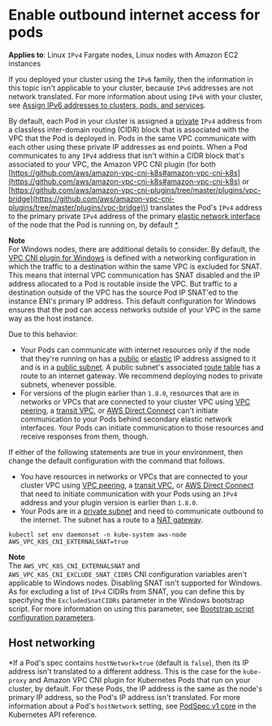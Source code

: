 # Enable outbound internet access for pods<a name="external-snat"></a>

**Applies to**: Linux `IPv4` Fargate nodes, Linux nodes with Amazon EC2 instances 

If you deployed your cluster using the `IPv6` family, then the information in this topic isn't applicable to your cluster, because `IPv6` addresses are not network translated\. For more information about using `IPv6` with your cluster, see [Assign IPv6 addresses to clusters, pods, and services](cni-ipv6.md)\.

By default, each Pod in your cluster is assigned a [private](https://docs.aws.amazon.com/AWSEC2/latest/UserGuide/using-instance-addressing.html#concepts-private-addresses) `IPv4` address from a classless inter\-domain routing \(CIDR\) block that is associated with the VPC that the Pod is deployed in\. Pods in the same VPC communicate with each other using these private IP addresses as end points\. When a Pod communicates to any `IPv4` address that isn't within a CIDR block that's associated to your VPC, the Amazon VPC CNI plugin \(for both [https://github.com/aws/amazon-vpc-cni-k8s#amazon-vpc-cni-k8s](https://github.com/aws/amazon-vpc-cni-k8s#amazon-vpc-cni-k8s) or [https://github.com/aws/amazon-vpc-cni-plugins/tree/master/plugins/vpc-bridge](https://github.com/aws/amazon-vpc-cni-plugins/tree/master/plugins/vpc-bridge)\) translates the Pod's `IPv4` address to the primary private `IPv4` address of the primary [elastic network interface](https://docs.aws.amazon.com/AWSEC2/latest/UserGuide/using-eni.html#eni-basics) of the node that the Pod is running on, by default [\*](#snat-exception)\.

**Note**  
For Windows nodes, there are additional details to consider\. By default, the [VPC CNI plugin for Windows](https://github.com/aws/amazon-vpc-cni-plugins/tree/master/plugins/vpc-bridge) is defined with a networking configuration in which the traffic to a destination within the same VPC is excluded for SNAT\. This means that internal VPC communication has SNAT disabled and the IP address allocated to a Pod is routable inside the VPC\. But traffic to a destination outside of the VPC has the source Pod IP SNAT'ed to the instance ENI's primary IP address\. This default configuration for Windows ensures that the pod can access networks outside of your VPC in the same way as the host instance\.

Due to this behavior:
+ Your Pods can communicate with internet resources only if the node that they're running on has a [public](https://docs.aws.amazon.com/AWSEC2/latest/UserGuide/using-instance-addressing.html#concepts-public-addresses) or [elastic](https://docs.aws.amazon.com/vpc/latest/userguide/vpc-eips.html) IP address assigned to it and is in a [public subnet](https://docs.aws.amazon.com/vpc/latest/userguide/configure-subnets.html#subnet-basics)\. A public subnet's associated [route table](https://docs.aws.amazon.com/vpc/latest/userguide/VPC_Route_Tables.html) has a route to an internet gateway\. We recommend deploying nodes to private subnets, whenever possible\.
+ For versions of the plugin earlier than `1.8.0`, resources that are in networks or VPCs that are connected to your cluster VPC using [VPC peering](https://docs.aws.amazon.com/vpc/latest/peering/what-is-vpc-peering.html), a [transit VPC](https://docs.aws.amazon.com/whitepapers/latest/aws-vpc-connectivity-options/transit-vpc-option.html), or [AWS Direct Connect](https://docs.aws.amazon.com/directconnect/latest/UserGuide/Welcome.html) can't initiate communication to your Pods behind secondary elastic network interfaces\. Your Pods can initiate communication to those resources and receive responses from them, though\.

If either of the following statements are true in your environment, then change the default configuration with the command that follows\.
+ You have resources in networks or VPCs that are connected to your cluster VPC using [VPC peering](https://docs.aws.amazon.com/vpc/latest/peering/what-is-vpc-peering.html), a [transit VPC](https://docs.aws.amazon.com/whitepapers/latest/aws-vpc-connectivity-options/transit-vpc-option.html), or [AWS Direct Connect](https://docs.aws.amazon.com/directconnect/latest/UserGuide/Welcome.html) that need to initiate communication with your Pods using an `IPv4` address and your plugin version is earlier than `1.8.0`\.
+ Your Pods are in a [private subnet](https://docs.aws.amazon.com/vpc/latest/userguide/configure-subnets.html#subnet-basics) and need to communicate outbound to the internet\. The subnet has a route to a [NAT gateway](https://docs.aws.amazon.com/vpc/latest/userguide/vpc-nat-gateway.html)\.

```
kubectl set env daemonset -n kube-system aws-node AWS_VPC_K8S_CNI_EXTERNALSNAT=true
```

**Note**  
The `AWS_VPC_K8S_CNI_EXTERNALSNAT` and `AWS_VPC_K8S_CNI_EXCLUDE_SNAT_CIDRS` CNI configuration variables aren't applicable to Windows nodes\. Disabling SNAT isn't supported for Windows\. As for excluding a list of `IPv4` CIDRs from SNAT, you can define this by specifying the `ExcludedSnatCIDRs` parameter in the Windows bootstrap script\. For more information on using this parameter, see [Bootstrap script configuration parameters](eks-optimized-windows-ami.md#bootstrap-script-configuration-parameters)\.

## Host networking<a name="snat-exception"></a>

\*If a Pod's spec contains `hostNetwork=true` \(default is `false`\), then its IP address isn't translated to a different address\. This is the case for the `kube-proxy` and Amazon VPC CNI plugin for Kubernetes Pods that run on your cluster, by default\. For these Pods, the IP address is the same as the node's primary IP address, so the Pod's IP address isn't translated\. For more information about a Pod's `hostNetwork` setting, see [PodSpec v1 core](https://kubernetes.io/docs/reference/generated/kubernetes-api/v1.31/#podspec-v1-core) in the Kubernetes API reference\.